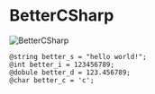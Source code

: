 # BetterCSharp
![BetterCSharp](https://capsule-render.vercel.app/api?type=waving&height=200&text=BetterCSharp&desc=FuckValuefont&Align=730&fontAlignY=40&color=gradient)

```
@string better_s = "hello world!";
@int better_i = 123456789;
@dobule better_d = 123.456789;
@char better_c = 'c';
```

